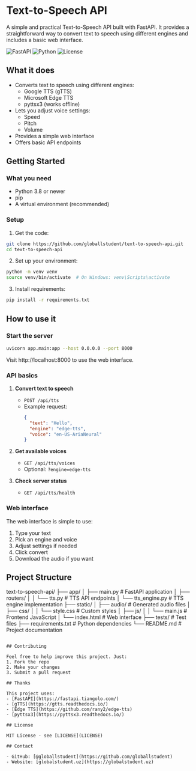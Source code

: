 # Text-to-Speech API

A simple and practical Text-to-Speech API built with FastAPI. It provides a straightforward way to convert text to speech using different engines and includes a basic web interface.

![FastAPI](https://img.shields.io/badge/FastAPI-009688?style=for-the-badge&logo=fastapi&logoColor=white)
![Python](https://img.shields.io/badge/Python-3.8%2B-blue?style=for-the-badge&logo=python&logoColor=white)
![License](https://img.shields.io/badge/License-MIT-green?style=for-the-badge)

## What it does

- Converts text to speech using different engines:
  - Google TTS (gTTS)
  - Microsoft Edge TTS
  - pyttsx3 (works offline)
- Lets you adjust voice settings:
  - Speed
  - Pitch
  - Volume
- Provides a simple web interface
- Offers basic API endpoints

## Getting Started

### What you need

- Python 3.8 or newer
- pip
- A virtual environment (recommended)

### Setup

1. Get the code:
```bash
git clone https://github.com/globallstudent/text-to-speech-api.git
cd text-to-speech-api
```

2. Set up your environment:
```bash
python -m venv venv
source venv/bin/activate  # On Windows: venv\Scripts\activate
```

3. Install requirements:
```bash
pip install -r requirements.txt
```

## How to use it

### Start the server

```bash
uvicorn app.main:app --host 0.0.0.0 --port 8000
```

Visit http://localhost:8000 to use the web interface.

### API basics

1. **Convert text to speech**
   - `POST /api/tts`
   - Example request:
     ```json
     {
       "text": "Hello",
       "engine": "edge-tts",
       "voice": "en-US-AriaNeural"
     }
     ```

2. **Get available voices**
   - `GET /api/tts/voices`
   - Optional: `?engine=edge-tts`

3. **Check server status**
   - `GET /api/tts/health`

### Web interface

The web interface is simple to use:
1. Type your text
2. Pick an engine and voice
3. Adjust settings if needed
4. Click convert
5. Download the audio if you want

## Project Structure

text-to-speech-api/
├── app/
│   ├── main.py           # FastAPI application
│   ├── routers/
│   │   └── tts.py        # TTS API endpoints
│   └── tts_engine.py     # TTS engine implementation
├── static/
│   ├── audio/            # Generated audio files
│   ├── css/
│   │   └── style.css     # Custom styles
│   ├── js/
│   │   └── main.js       # Frontend JavaScript
│   └── index.html        # Web interface
├── tests/                # Test files
├── requirements.txt      # Python dependencies
└── README.md            # Project documentation
```

## Contributing

Feel free to help improve this project. Just:
1. Fork the repo
2. Make your changes
3. Submit a pull request

## Thanks

This project uses:
- [FastAPI](https://fastapi.tiangolo.com/)
- [gTTS](https://gtts.readthedocs.io/)
- [Edge TTS](https://github.com/rany2/edge-tts)
- [pyttsx3](https://pyttsx3.readthedocs.io/)

## License

MIT License - see [LICENSE](LICENSE)

## Contact

- GitHub: [@globallstudent](https://github.com/globallstudent)
- Website: [globalstudent.uz](https://globalstudent.uz)